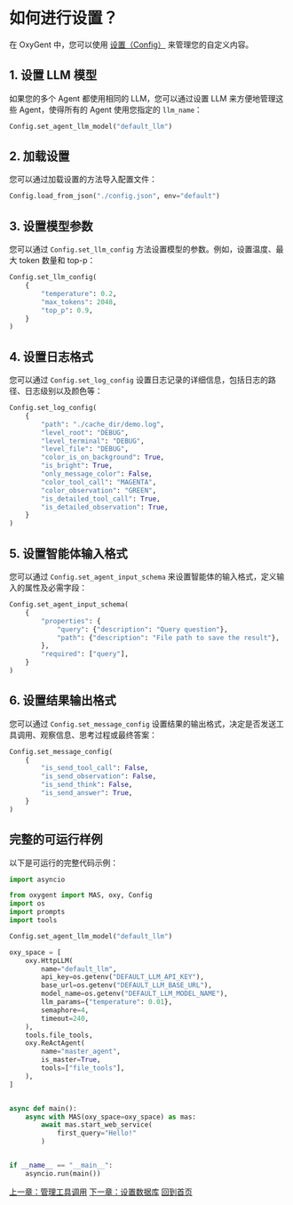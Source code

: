 # 如何进行设置？

在 OxyGent 中，您可以使用 [设置（Config）](https://github.com/jd-opensource/OxyGent/blob/main/oxygent/config.py) 来管理您的自定义内容。

## 1. 设置 LLM 模型

如果您的多个 Agent 都使用相同的 LLM，您可以通过设置 LLM 来方便地管理这些 Agent，使得所有的 Agent 使用您指定的 `llm_name`：

```python
Config.set_agent_llm_model("default_llm")
```
## 2. 加载设置

您可以通过加载设置的方法导入配置文件：

```python
Config.load_from_json("./config.json", env="default")
```
## 3. 设置模型参数

您可以通过 `Config.set_llm_config` 方法设置模型的参数。例如，设置温度、最大 token 数量和 top-p：

```python
Config.set_llm_config(
    {
        "temperature": 0.2,
        "max_tokens": 2048,
        "top_p": 0.9,
    }
)
```

## 4. 设置日志格式

您可以通过 `Config.set_log_config` 设置日志记录的详细信息，包括日志的路径、日志级别以及颜色等：

```python
Config.set_log_config(
    {
        "path": "./cache_dir/demo.log",
        "level_root": "DEBUG",
        "level_terminal": "DEBUG",
        "level_file": "DEBUG",
        "color_is_on_background": True,
        "is_bright": True,
        "only_message_color": False,
        "color_tool_call": "MAGENTA",
        "color_observation": "GREEN",
        "is_detailed_tool_call": True,
        "is_detailed_observation": True,
    }
)
```
## 5. 设置智能体输入格式

您可以通过 `Config.set_agent_input_schema` 来设置智能体的输入格式，定义输入的属性及必需字段：

```python
Config.set_agent_input_schema(
    {
        "properties": {
            "query": {"description": "Query question"},
            "path": {"description": "File path to save the result"},
        },
        "required": ["query"],
    }
)
```

## 6. 设置结果输出格式

您可以通过 `Config.set_message_config` 设置结果的输出格式，决定是否发送工具调用、观察信息、思考过程或最终答案：

```python
Config.set_message_config(
    {
        "is_send_tool_call": False,
        "is_send_observation": False,
        "is_send_think": False,
        "is_send_answer": True,
    }
)
```

## 完整的可运行样例

以下是可运行的完整代码示例：

```python
import asyncio

from oxygent import MAS, oxy, Config
import os
import prompts
import tools

Config.set_agent_llm_model("default_llm")

oxy_space = [
    oxy.HttpLLM(
        name="default_llm",
        api_key=os.getenv("DEFAULT_LLM_API_KEY"),
        base_url=os.getenv("DEFAULT_LLM_BASE_URL"),
        model_name=os.getenv("DEFAULT_LLM_MODEL_NAME"),
        llm_params={"temperature": 0.01},
        semaphore=4,
        timeout=240,
    ),
    tools.file_tools,
    oxy.ReActAgent(
        name="master_agent",
        is_master=True,
        tools=["file_tools"],
    ),
]


async def main():
    async with MAS(oxy_space=oxy_space) as mas:
        await mas.start_web_service(
            first_query="Hello!"
        )


if __name__ == "__main__":
    asyncio.run(main())
```

[上一章：管理工具调用](./2_2_manage_tools.md)
[下一章：设置数据库](./3_1_set_database.md)
[回到首页](./readme.md)
